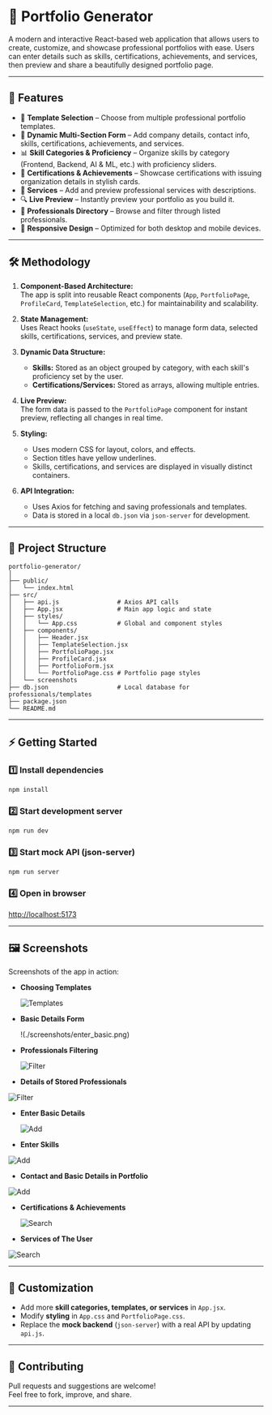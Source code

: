 # 🏦 Portfolio Generator

A modern and interactive React-based web application that allows users to create, customize, and showcase professional portfolios with ease.
Users can enter details such as skills, certifications, achievements, and services, then preview and share a beautifully designed portfolio page.

---

## 🚀 Features

* 🎨 **Template Selection** – Choose from multiple professional portfolio templates.
* 📝 **Dynamic Multi-Section Form** – Add company details, contact info, skills, certifications, achievements, and services.
* 📊 **Skill Categories & Proficiency** – Organize skills by category (Frontend, Backend, AI & ML, etc.) with proficiency sliders.
* 🏅 **Certifications & Achievements** – Showcase certifications with issuing organization details in stylish cards.
* 💼 **Services** – Add and preview professional services with descriptions.
* 🔍 **Live Preview** – Instantly preview your portfolio as you build it.
* 📒 **Professionals Directory** – Browse and filter through listed professionals.
* 📱 **Responsive Design** – Optimized for both desktop and mobile devices.

---

## 🛠️ Methodology

1. **Component-Based Architecture:**  
   The app is split into reusable React components (`App`, `PortfolioPage`, `ProfileCard`, `TemplateSelection`, etc.) for maintainability and scalability.

2. **State Management:**  
   Uses React hooks (`useState`, `useEffect`) to manage form data, selected skills, certifications, services, and preview state.

3. **Dynamic Data Structure:**  
   - **Skills:** Stored as an object grouped by category, with each skill's proficiency set by the user.
   - **Certifications/Services:** Stored as arrays, allowing multiple entries.

4. **Live Preview:**  
   The form data is passed to the `PortfolioPage` component for instant preview, reflecting all changes in real time.

5. **Styling:**  
   - Uses modern CSS for layout, colors, and effects.
   - Section titles have yellow underlines.
   - Skills, certifications, and services are displayed in visually distinct containers.

6. **API Integration:**  
   - Uses Axios for fetching and saving professionals and templates.
   - Data is stored in a local `db.json` via `json-server` for development.

---

## 📁 Project Structure

```
portfolio-generator/
│
├── public/
│   └── index.html
├── src/
│   ├── api.js                # Axios API calls
│   ├── App.jsx               # Main app logic and state
│   ├── styles/
│   │   └── App.css           # Global and component styles
│   ├── components/
│   │   ├── Header.jsx
│   │   ├── TemplateSelection.jsx
│   │   ├── PortfolioPage.jsx
│   │   ├── ProfileCard.jsx
│   │   ├── PortfolioForm.jsx
│   │   └── PortfolioPage.css # Portfolio page styles
│   └── screenshots
├── db.json                   # Local database for professionals/templates
├── package.json
└── README.md
```

---

## ⚡ Getting Started

### 1️⃣ Install dependencies

```bash
npm install
```

### 2️⃣ Start development server

```bash
npm run dev
```

### 3️⃣ Start mock API (json-server)

```bash
npm run server
```

### 4️⃣ Open in browser

[http://localhost:5173](http://localhost:5173)


---

## 🖼️ Screenshots

Screenshots of the app in action:

* **Choosing Templates**


  ![Templates](./screenshots/choose_temp.png)

* **Basic Details Form**


  !(./screenshots/enter_basic.png)


* **Professionals Filtering**


  ![Filter](./screenshots/prof_filter.png)

* **Details of Stored Professionals**

![Filter](./screenshots/professionals.png)


* **Enter Basic Details**


  ![Add](./screenshots/filling_basic.png)

* **Enter Skills**

![Add](./screenshots/fill_skills.png)

* **Contact and Basic Details in Portfolio**

![Add](./screenshots/skills.png)

* **Certifications & Achievements**


  ![Search](./screenshots/certifications.png)

* **Services of The User**

 ![Search](./screenshots/services.png)

---



## 🎨 Customization

* Add more **skill categories, templates, or services** in `App.jsx`.
* Modify **styling** in `App.css` and `PortfolioPage.css`.
* Replace the **mock backend** (`json-server`) with a real API by updating `api.js`.

---

## 🤝 Contributing

Pull requests and suggestions are welcome!  
Feel free to fork, improve, and share.

---


